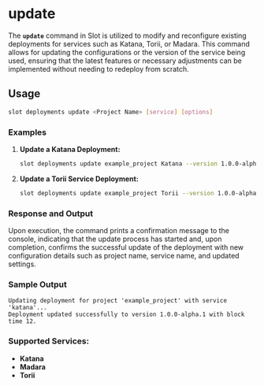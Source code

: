 # update

The **`update`** command in Slot is utilized to modify and reconfigure existing deployments for services such as Katana, Torii, or Madara. This command allows for updating the configurations or the version of the service being used, ensuring that the latest features or necessary adjustments can be implemented without needing to redeploy from scratch.

## **Usage**

```sh
slot deployments update <Project Name> [service] [options]
```

### **Examples**

1. **Update a Katana Deployment:**
    
    ```sh
    slot deployments update example_project Katana --version 1.0.0-alpha.1 --block-time 12
    ```
    
2. **Update a Torii Service Deployment:**
    
    ```sh
    slot deployments update example_project Torii --version 1.0.0-alpha.1 --world 0x4fa481f41522b90b3684ecfab7650c259a76387fab9c380b7a959e3d4ac70f
    ```
### Response and Output

Upon execution, the command prints a confirmation message to the console, indicating that the update process has started and, upon completion, confirms the successful update of the deployment with new configuration details such as project name, service name, and updated settings.


### Sample Output

```
Updating deployment for project 'example_project' with service 'katana'...
Deployment updated successfully to version 1.0.0-alpha.1 with block time 12.

```
    

### **Supported Services:**

- **Katana**
- **Madara**
- **Torii**